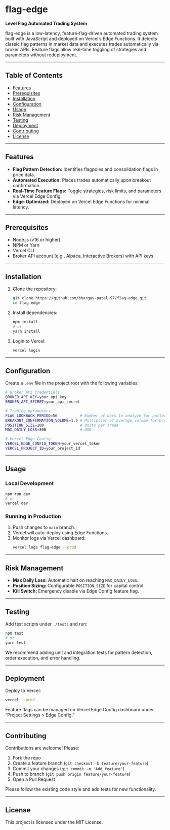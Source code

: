 # flag-edge

**Level Flag Automated Trading System**

flag-edge is a low-latency, feature-flag-driven automated trading system built with JavaScript and deployed on Vercel’s Edge Functions. It detects classic flag patterns in market data and executes trades automatically via broker APIs. Feature flags allow real-time toggling of strategies and parameters without redeployment.

---

## Table of Contents

- [Features](#features)
- [Prerequisites](#prerequisites)
- [Installation](#installation)
- [Configuration](#configuration)
- [Usage](#usage)
- [Risk Management](#risk-management)
- [Testing](#testing)
- [Deployment](#deployment)
- [Contributing](#contributing)
- [License](#license)

---

## Features

- **Flag Pattern Detection:** Identifies flagpoles and consolidation flags in price data.
- **Automated Execution:** Places trades automatically upon breakout confirmation.
- **Real-Time Feature Flags:** Toggle strategies, risk limits, and parameters via Vercel Edge Config.
- **Edge-Optimized:** Deployed on Vercel Edge Functions for minimal latency.

---

## Prerequisites

- Node.js (v16 or higher)
- NPM or Yarn
- Vercel CLI
- Broker API account (e.g., Alpaca, Interactive Brokers) with API keys

---

## Installation

1. Clone the repository:
   ```bash
   git clone https://github.com/bhargav-patel-97/flag-edge.git
   cd flag-edge
   ```
2. Install dependencies:
   ```bash
   npm install
   # or
   yarn install
   ```
3. Login to Vercel:
   ```bash
   vercel login
   ```

---

## Configuration

Create a `.env` file in the project root with the following variables:

```bash
# Broker API credentials
BROKER_API_KEY=your_api_key
BROKER_API_SECRET=your_api_secret

# Trading parameters
FLAG_LOOKBACK_PERIOD=50          # Number of bars to analyze for patterns
BREAKOUT_CONFIRMATION_VOLUME=1.5 # Multiplier of average volume for breakout
POSITION_SIZE=100                # Units per trade
MAX_DAILY_LOSS=500               # USD

# Vercel Edge Config
VERCEL_EDGE_CONFIG_TOKEN=your_vercel_token
VERCEL_PROJECT_ID=your_project_id
```

---

## Usage

### Local Development

```bash
npm run dev
# or
vercel dev
```

### Running in Production

1. Push changes to `main` branch.
2. Vercel will auto-deploy using Edge Functions.
3. Monitor logs via Vercel dashboard:
   ```bash
   vercel logs flag-edge --prod
   ```

---

## Risk Management

- **Max Daily Loss:** Automatic halt on reaching `MAX_DAILY_LOSS`.
- **Position Sizing:** Configurable `POSITION_SIZE` for capital control.
- **Kill Switch:** Emergency disable via Edge Config feature flag.

---

## Testing

Add test scripts under `./tests` and run:

```bash
npm test
# or
yarn test
```

We recommend adding unit and integration tests for pattern detection, order execution, and error handling.

---

## Deployment

Deploy to Vercel:

```bash
vercel --prod
``` 

Feature flags can be managed on Vercel Edge Config dashboard under “Project Settings > Edge Config.”

---

## Contributing

Contributions are welcome! Please:

1. Fork the repo
2. Create a feature branch (`git checkout -b feature/your-feature`)
3. Commit your changes (`git commit -m 'Add feature'`)
4. Push to branch (`git push origin feature/your-feature`)
5. Open a Pull Request

Please follow the existing code style and add tests for new functionality.

---

## License

This project is licensed under the MIT License.
